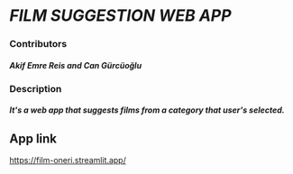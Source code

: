 # _FILM SUGGESTION WEB APP_

### Contributors
####  _**Akif Emre Reis and Can Gürcüoğlu**_

### Description
#### _It's a web app that suggests films from a category that user's selected._

## App link
https://film-oneri.streamlit.app/



